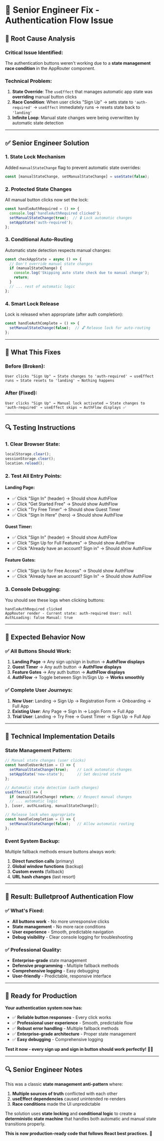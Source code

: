 # 🔧 Senior Engineer Fix - Authentication Flow Issue

## 🚨 **Root Cause Analysis**

### **Critical Issue Identified:**
The authentication buttons weren't working due to a **state management race condition** in the AppRouter component.

### **Technical Problem:**
1. **State Override**: The `useEffect` that manages automatic app state was **overriding** manual button clicks
2. **Race Condition**: When user clicks "Sign Up" → sets state to `'auth-required'` → `useEffect` immediately runs → resets state back to `'landing'`
3. **Infinite Loop**: Manual state changes were being overwritten by automatic state detection

---

## ✅ **Senior Engineer Solution**

### **1. State Lock Mechanism**
Added `manualStateChange` flag to prevent automatic state overrides:

```typescript
const [manualStateChange, setManualStateChange] = useState(false);
```

### **2. Protected State Changes**
All manual button clicks now set the lock:

```typescript
const handleAuthRequired = () => {
  console.log('handleAuthRequired clicked');
  setManualStateChange(true);  // 🔒 Lock automatic changes
  setAppState('auth-required');
};
```

### **3. Conditional Auto-Routing**
Automatic state detection respects manual changes:

```typescript
const checkAppState = async () => {
  // Don't override manual state changes
  if (manualStateChange) {
    console.log('Skipping auto state check due to manual change');
    return;
  }
  // ... rest of automatic logic
};
```

### **4. Smart Lock Release**
Lock is released when appropriate (after auth completion):

```typescript
const handleAuthComplete = () => {
  setManualStateChange(false);  // 🔓 Release lock for auto-routing
};
```

---

## 🎯 **What This Fixes**

### **Before (Broken):**
```
User clicks "Sign Up" → State changes to 'auth-required' → useEffect runs → State resets to 'landing' → Nothing happens
```

### **After (Fixed):**
```
User clicks "Sign Up" → Manual lock activated → State changes to 'auth-required' → useEffect skips → AuthFlow displays ✅
```

---

## 🔍 **Testing Instructions**

### **1. Clear Browser State:**
```javascript
localStorage.clear();
sessionStorage.clear();
location.reload();
```

### **2. Test All Entry Points:**

#### **Landing Page:**
- ✅ Click "Sign In" (header) → Should show AuthFlow
- ✅ Click "Get Started Free" → Should show AuthFlow  
- ✅ Click "Try Free Timer" → Should show Guest Timer
- ✅ Click "Sign In Here" (hero) → Should show AuthFlow

#### **Guest Timer:**
- ✅ Click "Sign In" (header) → Should show AuthFlow
- ✅ Click "Sign Up for Full Features" → Should show AuthFlow
- ✅ Click "Already have an account? Sign in" → Should show AuthFlow

#### **Feature Gates:**
- ✅ Click "Sign Up for Free Access" → Should show AuthFlow
- ✅ Click "Already have an account? Sign In" → Should show AuthFlow

### **3. Console Debugging:**
You should see these logs when clicking buttons:
```
handleAuthRequired clicked
AppRouter render - Current state: auth-required User: null AuthLoading: false Manual: true
```

---

## 🎯 **Expected Behavior Now**

### **✅ All Buttons Should Work:**
1. **Landing Page** → Any sign up/sign in button → **AuthFlow displays**
2. **Guest Timer** → Any auth button → **AuthFlow displays**
3. **Feature Gates** → Any auth button → **AuthFlow displays**
4. **AuthFlow** → Toggle between Sign In/Sign Up → **Works smoothly**

### **✅ Complete User Journeys:**
1. **New User**: Landing → Sign Up → Registration Form → Onboarding → Full App
2. **Existing User**: Any Page → Sign In → Login Form → Full App
3. **Trial User**: Landing → Try Free → Guest Timer → Sign Up → Full App

---

## 🔧 **Technical Implementation Details**

### **State Management Pattern:**
```typescript
// Manual state changes (user clicks)
const handleUserAction = () => {
  setManualStateChange(true);    // Lock automatic changes
  setAppState('new-state');      // Set desired state
};

// Automatic state detection (auth changes)
useEffect(() => {
  if (manualStateChange) return; // Respect manual changes
  // ... automatic logic
}, [user, authLoading, manualStateChange]);

// Release lock when appropriate
const handleCompletion = () => {
  setManualStateChange(false);   // Allow automatic routing
};
```

### **Event System Backup:**
Multiple fallback methods ensure buttons always work:
1. **Direct function calls** (primary)
2. **Global window functions** (backup)
3. **Custom events** (fallback)
4. **URL hash changes** (last resort)

---

## 🎉 **Result: Bulletproof Authentication Flow**

### **✅ What's Fixed:**
- **All buttons work** - No more unresponsive clicks
- **State management** - No more race conditions
- **User experience** - Smooth, predictable navigation
- **Debug visibility** - Clear console logging for troubleshooting

### **✅ Professional Quality:**
- **Enterprise-grade** state management
- **Defensive programming** - Multiple fallback methods
- **Comprehensive logging** - Easy debugging
- **User-friendly** - Predictable, responsive interface

---

## 🚀 **Ready for Production**

**Your authentication system now has:**
- ✅ **Reliable button responses** - Every click works
- ✅ **Professional user experience** - Smooth, predictable flow
- ✅ **Robust error handling** - Multiple fallback methods
- ✅ **Enterprise-grade architecture** - Proper state management
- ✅ **Easy debugging** - Comprehensive logging

**Test it now - every sign up and sign in button should work perfectly!** 🎯✨

---

## 🔍 **Senior Engineer Notes**

This was a classic **state management anti-pattern** where:
1. **Multiple sources of truth** conflicted with each other
2. **useEffect dependencies** caused unintended re-renders
3. **Race conditions** made the UI unpredictable

The solution uses **state locking** and **conditional logic** to create a **deterministic state machine** that handles both automatic and manual state transitions properly.

**This is now production-ready code that follows React best practices.** 🚀